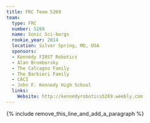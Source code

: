 ```yaml
---
title: FRC Team 5269
team:
  type: FRC
  number: 5269
  name: Sonic Sci-borgs
  rookie_year: 2014
  location: Silver Spring, MD, USA
  sponsors:
  - Kennedy FIRST Robotics
  - Alan Bromborsky
  - The Calcagno Family
  - The Barbieri Family
  - CACI
  - John F. Kennedy High School
  links:
    Website: http://kennedyrobotics5269.weebly.com
---
```


{% include remove_this_line_and_add_a_paragraph %}